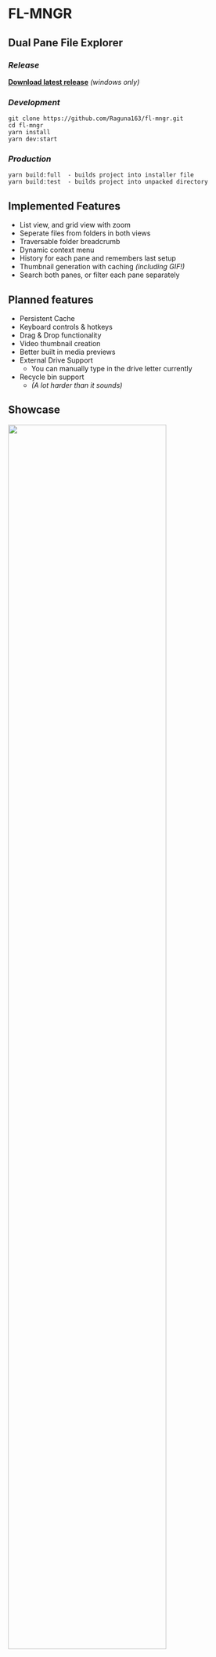 # FL-MNGR

## **Dual Pane File Explorer**

### ***Release***
**[Download latest release](https://github.com/Raguna163/fl-mngr/releases/latest)** *(windows only)*

### ***Development***

```
git clone https://github.com/Raguna163/fl-mngr.git
cd fl-mngr
yarn install
yarn dev:start
```

### ***Production***
```
yarn build:full  - builds project into installer file
yarn build:test  - builds project into unpacked directory
```

## Implemented Features

- List view, and grid view with zoom
- Seperate files from folders in both views
- Traversable folder breadcrumb
- Dynamic context menu
- History for each pane and remembers last setup
- Thumbnail generation with caching *(including GIF!)*
- Search both panes, or filter each pane separately

## Planned features

- Persistent Cache
- Keyboard controls & hotkeys
- Drag & Drop functionality
- Video thumbnail creation
- Better built in media previews 
- External Drive Support 
  - You can manually type in the drive letter currently
- Recycle bin support 
  - *(A lot harder than it sounds)*

## Showcase
<img src="https://user-images.githubusercontent.com/31168881/154619950-ebb281f0-7568-46fc-a21b-83be452c57a4.png" width=80%>
<img src="https://user-images.githubusercontent.com/31168881/154619967-cac0da08-f2a0-4b13-b2ae-662343ce1ef4.png" width=80%>

#### It's the little details...
![fl-mngr-gif](https://user-images.githubusercontent.com/31168881/154621630-ccbf8c66-d756-43f5-a9e8-6af5ea49c753.gif)

---------------------------------------
###### EPL 2.0 Ⓒ 2022 Tristan Collicott

